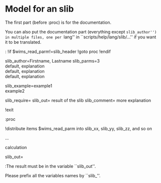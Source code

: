 # Model for an slib
The first part (before :proc) is for the documentation.

You can also put the documentation part (everything except ``slib_author'')
in multiple files, one per ``lang'' in ``scripts/help/lang/slib/...''
if you want it to be translated.

:
!if $wims_read_parm!=slib_header
  !goto proc
!endif

slib_author=Firstname, Lastname
slib_parms=3\
default, explanation\
default, explanation\
default, explanation

slib_example=example1\
example2

slib_require=
slib_out= result of the slib
slib_comment= more explanation

!exit

:proc

!distribute items $wims_read_parm into slib_xx, slib_yy, slib_zz, and so on

...

calculation

slib_out=


:The result must be in the variable ``slib_out''.

Please prefix all the variables names by ``slib_''.
